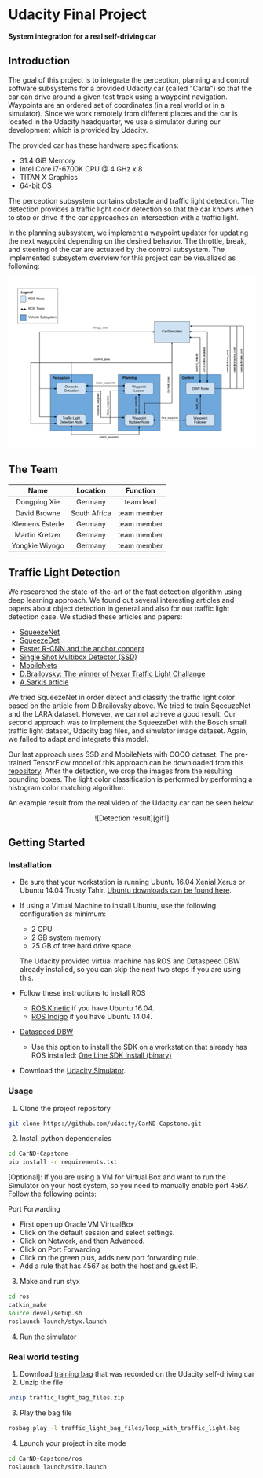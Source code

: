 # Udacity Final Project
**System integration for a real self-driving car**

## Introduction
The goal of this project is to integrate the perception, planning and control software subsystems for a provided Udacity car (called "Carla") so that the car can drive around a given test track using a waypoint navigation. Waypoints are an ordered set of coordinates (in a real world or in a simulator). Since we work remotely from different places and the car is located in the Udacity headquarter, we use a simulator during our development which is provided by Udacity. 

The provided car has these hardware specifications:

* 31.4 GiB Memory
* Intel Core i7-6700K CPU @ 4 GHz x 8
* TITAN X Graphics
* 64-bit OS

The perception subsystem contains obstacle and traffic light detection. The detection provides a traffic light color detection so that the car knows when to stop or drive if the car approaches an intersection with a traffic light.

In the planning subsystem, we implement a waypoint updater for updating the next waypoint depending on the desired behavior. The throttle, break, and steering of the car are actuated by the control subsystem. The implemented subsystem overview for this project can be visualized as following:

![subsystem architecture][image1]


## The Team

| Name | Location | Function |
|:---:|:---:|:---:|
|Dongping Xie| Germany | team lead|
|David Browne | South Africa | team member|
|Klemens Esterle  | Germany |team member|
|Martin Kretzer | Germany | team member|
|Yongkie Wiyogo | Germany | team member|

## Traffic Light Detection

We researched the state-of-the-art of the fast detection algorithm using deep learning approach. We found out several interesting articles and papers about object detection in general and also for our traffic light detection case. We studied these articles and papers:

* [SqueezeNet](https://arxiv.org/pdf/1602.07360.pdf)
* [SqueezeDet](https://arxiv.org/pdf/1612.01051.pdf)
* [Faster R-CNN and the anchor concept](https://arxiv.org/pdf/1506.01497.pdf)
* [Single Shot Multibox Detector (SSD)](https://arxiv.org/pdf/1512.02325.pdf)
* [MobileNets](https://arxiv.org/pdf/1704.04861.pdf)
* [D.Brailovsky: The winner of Nexar Traffic Light Challange](https://medium.freecodecamp.org/recognizing-traffic-lights-with-deep-learning-23dae23287cc)
* [A.Sarkis article](https://medium.com/@anthony_sarkis/self-driving-cars-implementing-real-time-traffic-light-detection-and-classification-in-2017-7d9ae8df1c58)

We tried SqueezeNet in order detect and classify the traffic light color based on the article from D.Brailovsky above. We tried to train SqeeuzeNet and the LARA dataset. However, we cannot achieve a good result. Our second approach was to implement the SqueezeDet with the Bosch small traffic light dataset, Udacity bag files, and simulator image dataset. Again, we failed to adapt and integrate this model.

Our last approach uses SSD and MobileNets with COCO dataset. The pre-trained TensorFlow model of this approach can be downloaded from this [repository](https://github.com/tensorflow/models/blob/master/research/object_detection/g3doc/detection_model_zoo.md). After the detection, we crop the images from the resulting bounding boxes. The light color classification is performed by performing a histogram color matching algorithm.

An example result from the real video of the Udacity car can be seen below:
<p align="center">
![Detection result][gif1]
</p>

## Getting Started
### Installation 

* Be sure that your workstation is running Ubuntu 16.04 Xenial Xerus or Ubuntu 14.04 Trusty Tahir. [Ubuntu downloads can be found here](https://www.ubuntu.com/download/desktop). 
* If using a Virtual Machine to install Ubuntu, use the following configuration as minimum:
  * 2 CPU
  * 2 GB system memory
  * 25 GB of free hard drive space
  
  The Udacity provided virtual machine has ROS and Dataspeed DBW already installed, so you can skip the next two steps if you are using this.

* Follow these instructions to install ROS
  * [ROS Kinetic](http://wiki.ros.org/kinetic/Installation/Ubuntu) if you have Ubuntu 16.04.
  * [ROS Indigo](http://wiki.ros.org/indigo/Installation/Ubuntu) if you have Ubuntu 14.04.
* [Dataspeed DBW](https://bitbucket.org/DataspeedInc/dbw_mkz_ros)
  * Use this option to install the SDK on a workstation that already has ROS installed: [One Line SDK Install (binary)](https://bitbucket.org/DataspeedInc/dbw_mkz_ros/src/81e63fcc335d7b64139d7482017d6a97b405e250/ROS_SETUP.md?fileviewer=file-view-default)
* Download the [Udacity Simulator](https://github.com/udacity/CarND-Capstone/releases/tag/v1.2).

### Usage

1. Clone the project repository
```bash
git clone https://github.com/udacity/CarND-Capstone.git
```

2. Install python dependencies
```bash
cd CarND-Capstone
pip install -r requirements.txt
```

[Optional]: If you are using a VM for Virtual Box and want to run the Simulator on your host system, so you need to manually enable port 4567. Follow the following points: 

   Port Forwarding
   - First open up Oracle VM VirtualBox
   - Click on the default session and select settings.
   - Click on Network, and then Advanced.
   - Click on Port Forwarding
   - Click on the green plus, adds new port forwarding rule.
   - Add a rule that has 4567 as both the host and guest IP.

3. Make and run styx
```bash
cd ros
catkin_make
source devel/setup.sh
roslaunch launch/styx.launch
```
4. Run the simulator

### Real world testing
1. Download [training bag](https://drive.google.com/file/d/0B2_h37bMVw3iYkdJTlRSUlJIamM/view?usp=sharing) that was recorded on the Udacity self-driving car
2. Unzip the file
```bash
unzip traffic_light_bag_files.zip
```
3. Play the bag file
```bash
rosbag play -l traffic_light_bag_files/loop_with_traffic_light.bag
```
4. Launch your project in site mode
```bash
cd CarND-Capstone/ros
roslaunch launch/site.launch
```

[//]: # (Image References)
[image1]: ./imgs/subsystem_arch.png
[gif1]: ./imgs/udacity_test1.gif